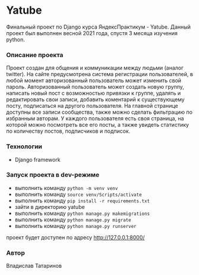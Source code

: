 # Yatube
Финальный проект по Django курса ЯндексПрактикум - Yatube.
Данный проект был выполнен весной 2021 года, спустя 3 месяца изучения python.

### Описание проекта
Проект создан для общения и коммуникации между людьми (аналог twitter). На сайте предусмотрена система регистрации пользователей, в любой момент авторизованный пользователь может изменить свой пароль.
Авторизованный пользователь может создать новую группу, написать новый пост с возможностью привязки к группе, удалять и редактировать свои записи, добавить коментарий к существующему посту, подписаться на другого пользователя.
На главной странице доступны все записи сообщества, также можно сделать фильтрацию по избранным авторам. У каждого пользователя есть своя страница, на которой можно посмотреть все его посты, а также увидеть статистику по количеству постов, подписчиков и подписок.

### Технологии
- Django framework

### Запуск проекта в dev-режиме
- выполнить команду ```python -m venv venv```
- выполнить команду ```source venv/Scripts/activate```
- выполнить команду ```pip install -r requirements.txt```
- зайти в директорию yatube
- выполнить команду ```python manage.py makemigrations```
- выполнить команду ```python manage.py migrate```
- выполнить команду ```python manage.py runserver```

проект будет доступен по адресу http://127.0.0.1:8000/

### Автор
Владислав Татаринов